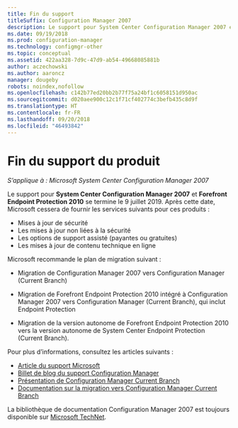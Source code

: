 ```yaml
---
title: Fin du support
titleSuffix: Configuration Manager 2007
description: Le support pour System Center Configuration Manager 2007 et Forefront Endpoint Protection 2010 se termine le 9 juillet 2019.
ms.date: 09/19/2018
ms.prod: configuration-manager
ms.technology: configmgr-other
ms.topic: conceptual
ms.assetid: 422aa328-7d9c-47d9-ab54-49668085881b
author: aczechowski
ms.author: aaroncz
manager: dougeby
robots: noindex,nofollow
ms.openlocfilehash: c142b77ed20bb2b77f75a24bf1c6058151d950ac
ms.sourcegitcommit: d020aee900c12c1f71cf402774c3befb435c8d9f
ms.translationtype: HT
ms.contentlocale: fr-FR
ms.lasthandoff: 09/20/2018
ms.locfileid: "46493842"
---
```

# <a name="product-end-of-support"></a>Fin du support du produit

*S’applique à : Microsoft System Center Configuration Manager 2007*

Le support pour **System Center Configuration Manager 2007** et **Forefront Endpoint Protection 2010** se termine le 9 juillet 2019. Après cette date, Microsoft cessera de fournir les services suivants pour ces produits : 
- Mises à jour de sécurité
- Les mises à jour non liées à la sécurité
- Les options de support assisté (payantes ou gratuites)
- Les mises à jour de contenu technique en ligne 

Microsoft recommande le plan de migration suivant :

- Migration de Configuration Manager 2007 vers Configuration Manager (Current Branch)  

- Migration de Forefront Endpoint Protection 2010 intégré à Configuration Manager 2007 vers Configuration Manager (Current Branch), qui inclut Endpoint Protection  

- Migration de la version autonome de Forefront Endpoint Protection 2010 vers la version autonome de System Center Endpoint Protection (Current Branch).  


Pour plus d’informations, consultez les articles suivants :

- [Article du support Microsoft](https://support.microsoft.com/help/4096323)  
- [Billet de blog du support Configuration Manager](https://blogs.technet.microsoft.com/configurationmgr/2018/03/30/configuration-manager-2007-approaching-end-of-support-what-you-need-to-know/)  
- [Présentation de Configuration Manager Current Branch](/sccm/core/understand/introduction)  
- [Documentation sur la migration vers Configuration Manager Current Branch](/sccm/core/migration/migrate-data-between-hierarchies)  


La bibliothèque de documentation Configuration Manager 2007 est toujours disponible sur [Microsoft TechNet](https://technet.microsoft.com/library/bb735860.aspx).
